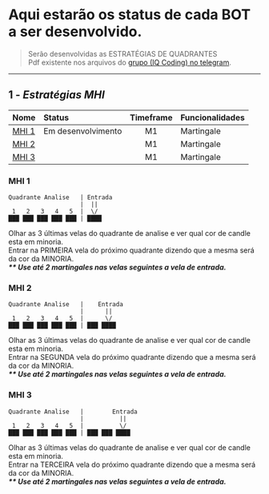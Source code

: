 # Aqui estarão os status de cada BOT a ser desenvolvido.

> Serão desenvolvidas as ESTRATÉGIAS DE QUADRANTES</br>
> Pdf existente nos arquivos do [grupo (IQ Coding) no telegram](https://bit.ly/3hMMcVE).

---

## 1 - *Estratégias MHI*

| Nome             | Status              | Timeframe   | Funcionalidades |
|:-----------------|:--------------------|:-----------:| --------------- |
| [MHI 1](#mhi1)   | Em desenvolvimento  | M1          | Martingale      |
| [MHI 2](#mhi2)   |                     | M1          | Martingale      |
| [MHI 3](#mhi3)   |                     | M1          | Martingale      |

<div id="mhi1"/>

### MHI 1
```
Quadrante Analise   | Entrada 
                    |  ||
 1   2   3   4   5  |  \/
███ ███ ███ ███ ███ | ████
```

Olhar as 3 últimas velas do quadrante de analise e ver qual cor de candle esta em minoria.<br/>
Entrar na PRIMEIRA vela do próximo quadrante dizendo que a mesma será da cor da MINORIA.<br/>
___** Use até 2 martingales nas velas seguintes a vela de entrada.___<br/>

<div id="mhi2"/>

### MHI 2
```
Quadrante Analise   |    Entrada 
                    |      ||
 1   2   3   4   5  |      \/
███ ███ ███ ███ ███ | ███ ████
```

Olhar as 3 últimas velas do quadrante de analise e ver qual cor de candle esta em minoria.<br/>
Entrar na SEGUNDA vela do próximo quadrante dizendo que a mesma será da cor da MINORIA.<br/>
___** Use até 2 martingales nas velas seguintes a vela de entrada.___<br/>

<div id="mhi3"/>

### MHI 3
```
Quadrante Analise   |        Entrada 
                    |          ||
 1   2   3   4   5  |          \/
███ ███ ███ ███ ███ | ███ ███ ████
```

Olhar as 3 últimas velas do quadrante de analise e ver qual cor de candle esta em minoria.<br/>
Entrar na TERCEIRA vela do próximo quadrante dizendo que a mesma será da cor da MINORIA.<br/>
___** Use até 2 martingales nas velas seguintes a vela de entrada.___<br/>